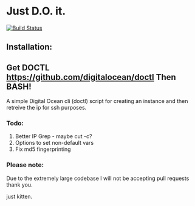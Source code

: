 # Just D.O. it.
[![Build Status](https://travis-ci.org/archae0pteryx/doit.svg?branch=master)](https://travis-ci.org/archae0pteryx/doit)
## Installation:
Get DOCTL https://github.com/digitalocean/doctl
Then BASH!
----
A simple Digital Ocean cli (doctl) script for creating an instance and then retreive the ip for ssh purposes.

### Todo:
1. Better IP Grep - maybe cut -c?
2. Options to set non-default vars
3. Fix md5 fingerprinting
### Please note:
Due to the extremely large codebase I will not be accepting pull requests thank you.











just kitten.

